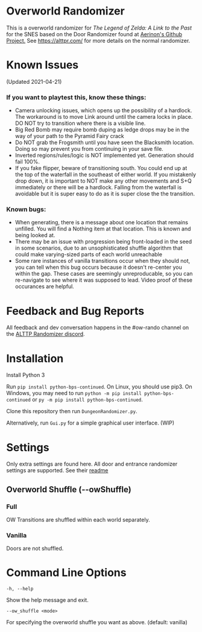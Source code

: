 # Overworld Randomizer

This is a overworld randomizer for _The Legend of Zelda: A Link to the Past_ for the SNES
based on the Door Randomizer found at [Aerinon's Github Project.](https://github.com/Aerinon/ALttPDoorRandomizer)
See https://alttpr.com/ for more details on the normal randomizer.

# Known Issues
(Updated 2021-04-21)

### If you want to playtest this, know these things:
- Camera unlocking issues, which opens up the possibility of a hardlock. The workaround is to move Link around until the camera locks in place. DO NOT try to transition where there is a visible line.
- Big Red Bomb may require bomb duping as ledge drops may be in the way of your path to the Pyramid Fairy crack
- Do NOT grab the Frogsmith until you have seen the Blacksmith location. Doing so may prevent you from continuing in your save file.
- Inverted regions/rules/logic is NOT implemented yet. Generation should fail 100%.
- If you fake flipper, beware of transitioning south. You could end up at the top of the waterfall in the southeast of either world. If you mistakenly drop down, it is important to NOT make any other movements and S+Q immediately or there will be a hardlock. Falling from the waterfall is avoidable but it is super easy to do as it is super close the the transition.

### Known bugs:
- When generating, there is a message about one location that remains unfilled. You will find a Nothing item at that location. This is known and being looked at.
- There may be an issue with progression being front-loaded in the seed in some scenarios, due to an unsophisticated shuffle algorithm that could make varying-sized parts of each world unreachable
- Some rare instances of vanilla transitions occur when they should not, you can tell when this bug occurs because it doesn't re-center you within the gap. These cases are seemingly unreproducable, so you can re-navigate to see where it was supposed to lead. Video proof of these occurances are helpful.

# Feedback and Bug Reports

All feedback and dev conversation happens in the #ow-rando channel on the [ALTTP Randomizer discord](https://discordapp.com/invite/alttprandomizer).

# Installation

Install Python 3

Run ```pip install python-bps-continued```.  On Linux, you should use pip3.  On Windows, you may need to run ```python -m pip install python-bps-continued``` or ```py -m pip install python-bps-continued```.

Clone this repository then run ```DungeonRandomizer.py```.

Alternatively, run ```Gui.py``` for a simple graphical user interface. (WIP)

# Settings

Only extra settings are found here. All door and entrance randomizer settings are supported. See their [readme](https://github.com/Aerinon/ALttPDoorRandomizer/blob/master/README.md)

## Overworld Shuffle (--owShuffle)

### Full

OW Transitions are shuffled within each world separately.

### Vanilla

Doors are not shuffled.


# Command Line Options

```
-h, --help            
```

Show the help message and exit.

```
--ow_shuffle <mode>     
```

For specifying the overworld shuffle you want as above. (default: vanilla)
